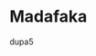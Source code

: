 <h1>Madafaka</h1>
dupa5
<a href="https://www.wykop.pl/cdn/c3397993/link_6xJOpuseAt2XhM5X2r6FBkXbYNaikJQX,w300h223.jpg"></a>
